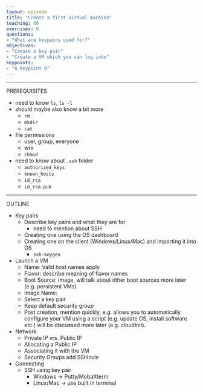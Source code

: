 ```yaml
---
layout: episode
title: "Create a first virtual machine"
teaching: 60
exercises: 0
questions:
- "What are keypairs used for?"
objectives:
- "Create a key pair"
- "Create a VM which you can log into"
keypoints:
- "A Keypoint 0"
---
```


---
PREREQUISITES
* need to know `ls`, `ls -l`
 * should maybe also know a bit more
    * `rm`
    * `mkdir`
    * `cat`
* file permissions
  * user, group, everyone
  * wrx
  * `chmod`
* need to know about `.ssh` folder
  * `authorized_keys`
  * `known_hosts`
  * `id_rsa`
  * `id_rsa.pub`

---
OUTLINE

* Key pairs
  * Describe key pairs and what they are for
    * need to mention about SSH
  * Creating one using the OS dashboard
  * Creating one on the client (Windows/Linux/Mac) and importing it into OS
    * `ssh-keygen`
* Launch a VM
  * Name: Valid host names apply
  * Flavor: describe meaning of flavor names
  * Boot Source: Image, will talk about other boot sources more later (e.g. persistent VMs)
  * Image Name:
  * Select a key pair
  * Keep default security group
  * Post creation, mention quickly, e.g. allows you to automatically configure your VM using a script (e.g. update OS, install software etc.) will be discussed more later (e.g. cloudInit).
* Network
  * Private IP vrs. Public IP
  * Allocating a Public IP
  * Associating it with the VM
  * Security Groups add SSH rule
* Connecting
  * SSH using key pair
    * Windows -> Putty/MobaXterm
    * Linux/Mac -> use built in terminal
